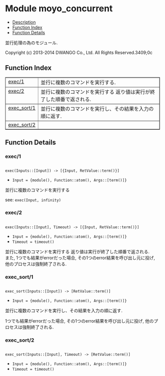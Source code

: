 

# Module moyo_concurrent #
* [Description](#description)
* [Function Index](#index)
* [Function Details](#functions)

並行処理の為のモジュール.

Copyright (c) 2013-2014 DWANGO Co., Ltd. All Rights Reserved.3409;0c

<a name="index"></a>

## Function Index ##


<table width="100%" border="1" cellspacing="0" cellpadding="2" summary="function index"><tr><td valign="top"><a href="#exec-1">exec/1</a></td><td>並行に複数のコマンドを実行する.</td></tr><tr><td valign="top"><a href="#exec-2">exec/2</a></td><td>並行に複数のコマンドを実行する
返り値は実行が終了した順番で返される.</td></tr><tr><td valign="top"><a href="#exec_sort-1">exec_sort/1</a></td><td>並行に複数のコマンドを実行し、その結果を入力の順に返す.</td></tr><tr><td valign="top"><a href="#exec_sort-2">exec_sort/2</a></td><td></td></tr></table>


<a name="functions"></a>

## Function Details ##

<a name="exec-1"></a>

### exec/1 ###

<pre><code>
exec(Inputs::[Input]) -&gt; [{Input, RetValue::term()}]
</code></pre>

<ul class="definitions"><li><code>Input = {module(), Function::atom(), Args::[term()]}</code></li></ul>

並行に複数のコマンドを実行する

see: `exec(Input, infinity)`

<a name="exec-2"></a>

### exec/2 ###

<pre><code>
exec(Inputs::[Input], Timeout) -&gt; [{Input, RetValue::term()}]
</code></pre>

<ul class="definitions"><li><code>Input = {module(), Function::atom(), Args::[term()]}</code></li><li><code>Timeout = timeout()</code></li></ul>

並行に複数のコマンドを実行する
返り値は実行が終了した順番で返される. <br />
また, 1つでも結果がerrorだった場合, その1つのerror結果を呼び出し元に投げ, 他のプロセスは強制終了される.

<a name="exec_sort-1"></a>

### exec_sort/1 ###

<pre><code>
exec_sort(Inputs::[Input]) -&gt; [RetValue::term()]
</code></pre>

<ul class="definitions"><li><code>Input = {module(), Function::atom(), Args::[term()]}</code></li></ul>

並行に複数のコマンドを実行し、その結果を入力の順に返す.

1つでも結果がerrorだった場合, その1つのerror結果を呼び出し元に投げ, 他のプロセスは強制終了される.

<a name="exec_sort-2"></a>

### exec_sort/2 ###

<pre><code>
exec_sort(Inputs::[Input], Timeout) -&gt; [RetValue::term()]
</code></pre>

<ul class="definitions"><li><code>Input = {module(), Function::atom(), Args::[term()]}</code></li><li><code>Timeout = timeout()</code></li></ul>

